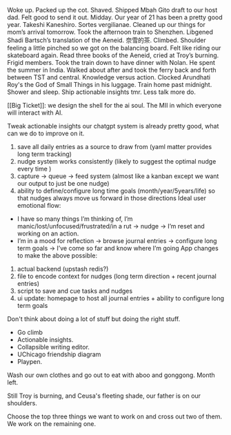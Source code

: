 Woke up. Packed up the cot. Shaved. Shipped Mbah Gito draft to our host dad. Felt good to send it out. Midday. Our year of 21 has been a pretty good year. Takeshi Kaneshiro. Sortes vergilianae. Cleaned up our things for mom’s arrival tomorrow. Took the afternoon train to Shenzhen. Libgened Shadi Bartsch’s translation of the Aeneid. 奈雪的茶. Climbed. Shoulder feeling a little pinched so we got on the balancing board. Felt like riding our skateboard again. Read three books of the Aeneid, cried at Troy’s burning. Frigid members. Took the train down to have dinner with Nolan. He spent the summer in India. Walked about after and took the ferry back and forth between TST and central. Knowledge versus action. Clocked Arundhati Roy's the God of Small Things in his luggage. Train home past midnight. Shower and sleep. Ship actionable insights tmr. Less talk more do.

[[Big Ticket]]: we design the shell for the ai soul. The MII in which everyone will interact with AI.

Tweak actionable insights
our chatgpt system is already pretty good, what can we do to improve on it.
1. save all daily entries as a source to draw from (yaml matter provides long term tracking)
2. nudge system works consistently (likely to suggest the optimal nudge every time )
3. capture -> queue -> feed system (almost like a kanban except we want our output to just be one nudge)
4. ability to define/configure long time goals (month/year/5years/life) so that nudges always move us forward in those directions
Ideal user emotional flow:
- I have so many things I’m thinking of, I’m manic/lost/unfocused/frustrated/in a rut -> nudge -> I’m reset and working on an action.
- I’m in a mood for reflection -> browse journal entries -> configure long term goals -> I’ve come so far and know where I’m going
App changes to make the above possible:
1. actual backend (upstash redis?) 
2. file to encode context for nudges (long term direction + recent journal entries)
3. script to save and cue tasks and nudges
4. ui update: homepage to host all journal entries + ability to configure long term goals

Don't think about doing a lot of stuff but doing the right stuff.
- Go climb
- Actionable insights.
- Collapsible writing editor.
- UChicago friendship diagram 
- Playpen.

Wash our own clothes and go out to eat with aboo and gonggong. Month left.

Still Troy is burning, and Ceusa's fleeting shade, our father is on our shoulders. 

Choose the top three things we want to work on and cross out two of them. We work on the remaining one.
